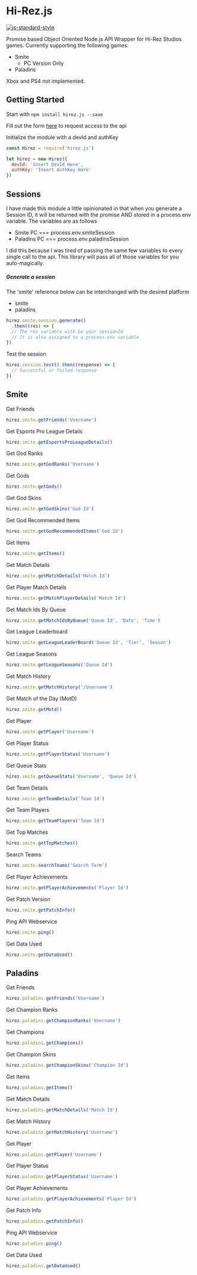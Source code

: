 # Hi-Rez.js
[![js-standard-style](https://img.shields.io/badge/code%20style-standard-brightgreen.svg?style=flat)](https://github.com/feross/standard)

Promise based Object Oriented Node.js API Wrapper for Hi-Rez Studios games. 
Currently supporting the following games:
+ Smite
  + PC Version Only
+ Paladins
  
Xbox and PS4 not implemented.

Getting Started
---------------
 
Start with
`npm install hirez.js --save`

Fill out the form [here](https://fs12.formsite.com/HiRez/form48/secure_index.html)
to request access to the api

Initialize the module with a devId and authKey

```javascript
const Hirez = require('hirez.js')

let hirez = new Hirez({
  devId: 'Insert DevId Here',
  authKey: 'Insert AuthKey Here'
})
```

Sessions
--------

I have made this module a little opinionated in that when you generate
a Session ID, it will be returned with the promise AND stored in a
process.env variable.  The variables are as follows
+ Smite PC === process.env.smiteSession
+ Paladins PC === process.env.paladinsSession

I did this because I was tired of passing the same few variables to every
single call to the api.  This library will pass all of those variables
for you auto-magically.

##### Generate a session

The 'smite' reference below can be interchanged with the desired platform
+ smite
+ paladins

```javascript
hirez.smite.session.generate()
  .then((res) => {
  // The res variable with be your sessionId
  // It is also assigned to a process.env variable
})
```

Test the session
```javascript
hirez.session.test().then((response) => {
  // Successful or failed response
})
```

Smite
-----
Get Friends
```javascript
hirez.smite.getFriends('Username')
```

Get Esports Pro League Details
```javascript
hirez.smite.getEsportsProLeagueDetails()
```

Get God Ranks
```javascript
hirez.smite.getGodRanks('Username')
```

Get Gods
```javascript
hirez.smite.getGods()
```

Get God Skins
```javascript
hirez.smite.getGodSkins('God Id')
```

Get God Recommended Items
```javascript
hirez.smite.getGodRecommendedItems('God Id')
```

Get Items
```javascript
hirez.smite.getItems()
```

Get Match Details
```javascript
hirez.smite.getMatchDetails('Match Id')
```

Get Player Match Details
```javascript
hirez.smite.getMatchPlayerDetails('Match Id')
```

Get Match Ids By Queue
```javascript
hirez.smite.getMatchIdsByQueue('Queue Id', 'Date', 'Time')
```

Get League Leaderboard
```javascript
hirez.smite.getLeagueLeaderBoard('Queue Id', 'Tier', 'Season')
```

Get League Seasons
```javascript
hirez.smite.getLeagueSeasons('Queue Id')
```

Get Match History
```javascript
hirez.smite.getMatchHistory('/Username')
```

Get Match of the Day (MotD)
```javascript
hirez.smite.getMotd()
```

Get Player
```javascript
hirez.smite.getPlayer('Username')
```

Get Player Status
```javascript
hirez.smite.getPlayerStatus('Username')
```

Get Queue Stats
```javascript
hirez.smite.getQueueStats('Username', 'Queue Id')
```

Get Team Details
```javascript
hirez.smite.getTeamDetails('Team Id')
```

Get Team Players
```javascript
hirez.smite.getTeamPlayers('Team Id')
```

Get Top Matches
```javascript
hirez.smite.getTopMatches()
```

Search Teams
```javascript
hirez.smite.searchTeams('Search Term')
```

Get Player Achievements
```javascript
hirez.smite.getPlayerAchievements('Player Id')
```

Get Patch Version
```javascript
hirez.smite.getPatchInfo()
```

Ping API Webservice
```javascript
hirez.smite.ping()
```

Get Data Used
```javascript
hirez.smite.getDataUsed()
```

Paladins
--------

Get Friends
```javascript
hirez.paladins.getFriends('Username')
```

Get Champion Ranks
```javascript
hirez.paladins.getChampionRanks('Username')
```

Get Champions
```javascript
hirez.paladins.getChampions()
```

Get Champion Skins
```javascript
hirez.paladins.getChampionSkins('Champion Id')
```

Get Items
```javascript
hirez.paladins.getItems()
```

Get Match Details
```javascript
hirez.paladins.getMatchDetails('Match Id')
```

Get Match History
```javascript
hirez.paladins.getMatchHistory('Username')
```

Get Player
```javascript
hirez.paladins.getPlayer('Username')
```

Get Player Status
```javascript
hirez.paladins.getPlayerStatus('Username')
```

Get Player Achievements
```javascript
hirez.paladins.getPlayerAchievements('Player Id')
```

Get Patch Info
```javascript
hirez.paladins.getPatchInfo()
```

Ping API Webservice
```javascript
hirez.paladins.ping()
```

Get Data Used
```javascript
hirez.paladins.getDataUsed()
```
